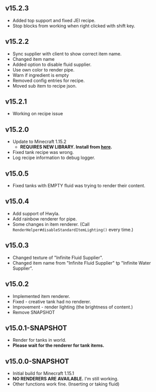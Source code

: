 ## v15.2.3
* Added top support and fixed JEI recipe.
* Stop blocks from working when right clicked with shift key.

## v15.2.2
* Sync supplier with client to show correct item name.
* Changed item name
* Added option to disable fluid supplier.
* Use own color to render pipe.
* Warn if ingredient is empty
* Removed config entries for recipe.
* Moved sub item to recipe json.

## v15.2.1
* Working on recipe issue
## v15.2.0
* Update to Minecraft 1.15.2
  * **REQUIRES NEW LIBRARY. Install from [here](https://www.curseforge.com/minecraft/mc-mods/scalable-cats-force/files/2871351).**
* Fixed tank recipe was wrong.
* Log recipe information to debug logger.
## v15.0.5
- Fixed tanks with EMPTY fluid was trying to render their content.
## v15.0.4
- Add support of Hwyla.
- Add rainbow renderer for pipe.
- Some changes in item renderer. (Call `RenderHelper#disableStandardItemLighting()` every time.)
## v15.0.3
- Changed texture of "Infinite Fluid Supplier".
- Changed item name from "Infinite Fluid Supplier" tp "Infinite Water Supplier".
## v15.0.2
- Implemented item renderer.
- Fixed - creative tank had no renderer.
- Improvement - render lighting (the brightness of content.)
- Remove SNAPSHOT
## v15.0.1-SNAPSHOT
- Render for tanks in world.
- **Please wait for the renderer for tank items.**

## v15.0.0-SNAPSHOT
- Initial build for Minecraft 1.15.1
- **NO RENDERERS ARE AVAILABLE.** I'm still working.
- Other functions work fine. (Inserting or taking fluid)
